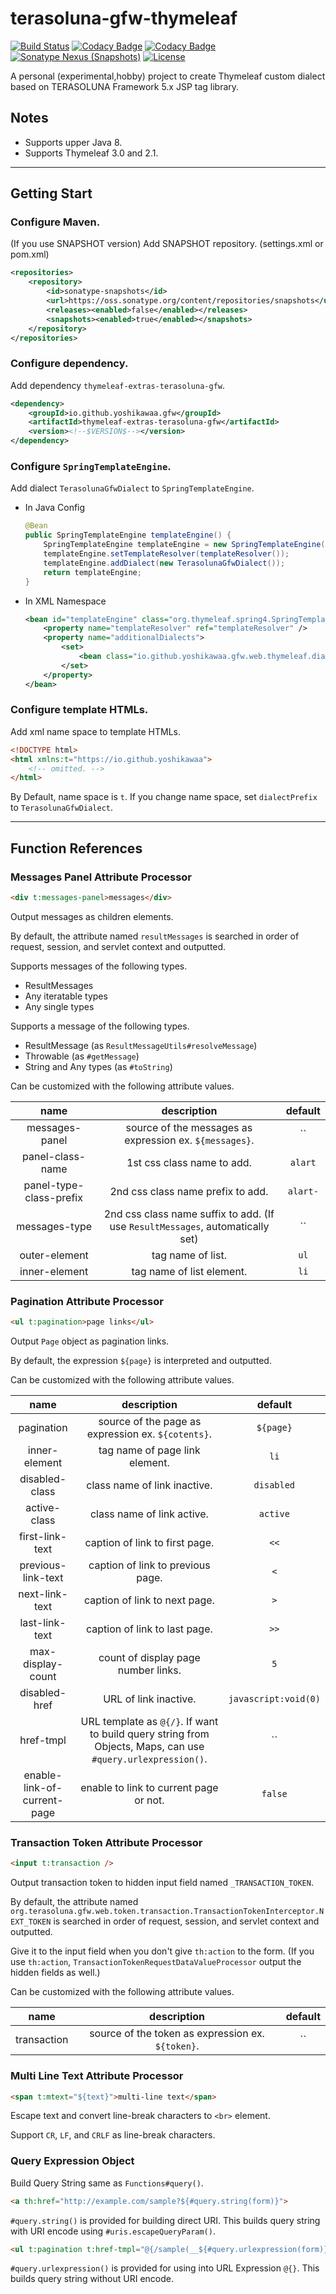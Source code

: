 # terasoluna-gfw-thymeleaf

[![Build Status](https://travis-ci.org/yoshikawaa/terasoluna-gfw-thymeleaf.svg?branch=thymeleaf3)](https://travis-ci.org/yoshikawaa/terasoluna-gfw-thymeleaf)
[![Codacy Badge](https://api.codacy.com/project/badge/Grade/95e7ad7beb0c4502872cda12213b9e07)](https://www.codacy.com/app/yoshikawaa/terasoluna-gfw-thymeleaf?utm_source=github.com&amp;utm_medium=referral&amp;utm_content=yoshikawaa/terasoluna-gfw-thymeleaf&amp;utm_campaign=Badge_Grade)
[![Codacy Badge](https://api.codacy.com/project/badge/Coverage/95e7ad7beb0c4502872cda12213b9e07)](https://www.codacy.com/app/yoshikawaa/terasoluna-gfw-thymeleaf?utm_source=github.com&utm_medium=referral&utm_content=yoshikawaa/terasoluna-gfw-thymeleaf&utm_campaign=Badge_Coverage)
[![Sonatype Nexus (Snapshots)](https://img.shields.io/nexus/s/https/oss.sonatype.org/io.github.yoshikawaa.gfw/thymeleaf-extras-terasoluna-gfw.svg)](https://oss.sonatype.org/content/repositories/snapshots/io/github/yoshikawaa/gfw/thymeleaf-extras-terasoluna-gfw/)
[![License](https://img.shields.io/badge/license-Apache%202-blue.svg?style=flat)](https://github.com/yoshikawaa/terasoluna-gfw-thymeleaf/blob/thymeleaf3/LICENSE.txt)

A personal (experimental,hobby) project to create Thymeleaf custom dialect based on TERASOLUNA Framework 5.x JSP tag library.

## Notes

* Supports upper Java 8.
* Supports Thymeleaf 3.0 and 2.1.

----

## Getting Start

### Configure Maven.

(If you use SNAPSHOT version) Add SNAPSHOT repository. (settings.xml or pom.xml)

```xml
<repositories>
    <repository>
        <id>sonatype-snapshots</id>
        <url>https://oss.sonatype.org/content/repositories/snapshots</url>
        <releases><enabled>false</enabled></releases>
        <snapshots><enabled>true</enabled></snapshots>
    </repository>
</repositories>
```

### Configure dependency.

Add dependency `thymeleaf-extras-terasoluna-gfw`.

```xml
<dependency>
    <groupId>io.github.yoshikawaa.gfw</groupId>
    <artifactId>thymeleaf-extras-terasoluna-gfw</artifactId>
    <version><!--$VERSION$--></version>
</dependency>
```

### Configure `SpringTemplateEngine`.

Add dialect `TerasolunaGfwDialect` to `SpringTemplateEngine`.

* In Java Config
    ```java
    @Bean
    public SpringTemplateEngine templateEngine() {
        SpringTemplateEngine templateEngine = new SpringTemplateEngine();
        templateEngine.setTemplateResolver(templateResolver());
        templateEngine.addDialect(new TerasolunaGfwDialect());
        return templateEngine;
    }
    ```

* In XML Namespace

    ```xml
    <bean id="templateEngine" class="org.thymeleaf.spring4.SpringTemplateEngine">
        <property name="templateResolver" ref="templateResolver" />
        <property name="additionalDialects">
            <set>
                <bean class="io.github.yoshikawaa.gfw.web.thymeleaf.dialect.TerasolunaGfwDialect" />
            </set>
        </property>
    </bean>
    ```

### Configure template HTMLs.

Add xml name space to template HTMLs.

```html
<!DOCTYPE html>
<html xmlns:t="https://io.github.yoshikawaa">
    <!-- omitted. -->
</html>
```

By Default, name space is `t`.
If you change name space, set `dialectPrefix` to `TerasolunaGfwDialect`.

----

## Function References

### Messages Panel Attribute Processor

```html
<div t:messages-panel>messages</div>
```

Output messages as children elements.

By default, the attribute named `resultMessages` is searched in order of request, session, and servlet context and outputted.

Supports messages of the following types.

* ResultMessages
* Any iteratable types
* Any single types

Supports a message of the following types.

* ResultMessage (as `ResultMessageUtils#resolveMessage`)
* Throwable (as `#getMessage`)
* String and Any types (as `#toString`)

Can be customized with the following attribute values.

| name | description | default |
|:-----------------------:|:------------------------------------------------------------------------------:|:--------:|
| messages-panel | source of the messages as expression ex. `${messages}`. | `` |
| panel-class-name | 1st css class name to add. | `alart` |
| panel-type-class-prefix | 2nd css class name prefix to add. | `alart-` |
| messages-type | 2nd css class name suffix to add. (If use `ResultMessages`, automatically set) | `` |
| outer-element | tag name of list. | `ul` |
| inner-element | tag name of list element. | `li` |

### Pagination Attribute Processor

```html
<ul t:pagination>page links</ul>
```

Output `Page` object as pagination links.

By default, the expression `${page}` is interpreted and outputted.

Can be customized with the following attribute values.

| name | description | default |
|:-------------------------------------:|:---------------------------------------------------------------------------------------------:|:--------------------:|
| pagination | source of the page as expression ex. `${cotents}`. | `${page}` |
| inner-element | tag name of page link element. | `li` |
| disabled-class | class name of link inactive. | `disabled` |
| active-class | class name of link active. | `active` |
| first-link-text | caption of link to first page. | `<<` |
| previous-link-text | caption of link to previous page. | `<` |
| next-link-text | caption of link to next page. | `>` |
| last-link-text | caption of link to last page. | `>>` |
| max-display-count | count of display page number links. | `5` |
| disabled-href | URL of link inactive. | `javascript:void(0)` |
| href-tmpl | URL template as `@{/}`. If want to build query string from Objects, Maps, can use `#query.urlexpression()`. | `` |
| enable-link-of-current-page | enable to link to current page or not. | `false` |

### Transaction Token Attribute Processor

```html
<input t:transaction />
```

Output transaction token to hidden input field named `_TRANSACTION_TOKEN`.

By default, the attribute named `org.terasoluna.gfw.web.token.transaction.TransactionTokenInterceptor.NEXT_TOKEN` is searched in order of request, session, and servlet context and outputted.

Give it to the input field when you don't give `th:action` to the form.
(If you use `th:action`, `TransactionTokenRequestDataValueProcessor` output the hidden fields as well.)

Can be customized with the following attribute values.

| name | description | default |
|:-----------:|:-------------------------------------------------:|:-------:|
| transaction | source of the token as expression ex. `${token}`. | `` |

### Multi Line Text Attribute Processor

```html
<span t:mtext="${text}">multi-line text</span>
```

Escape text and convert line-break characters to `<br>` element.

Support `CR`, `LF`, and `CRLF` as line-break characters.

### Query Expression Object

Build Query String same as `Functions#query()`.

```html
<a th:href="http://example.com/sample?${#query.string(form)}">
```

`#query.string()` is provided for building direct URI. This builds query string with URI encode using `#uris.escapeQueryParam()`.

```html
<ul t:pagination t:href-tmpl="@{/sample(__${#query.urlexpression(form)}__)}">page links</ul>
```

`#query.urlexpression()` is provided for using into URL Expression `@{}`. This builds query string without URI encode.
